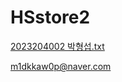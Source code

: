 # HSstore2
[2023204002 박형섭.txt](https://github.com/Park123HS/HSstore2/files/14959313/2023204002.txt)

m1dkkaw0p@naver.com
